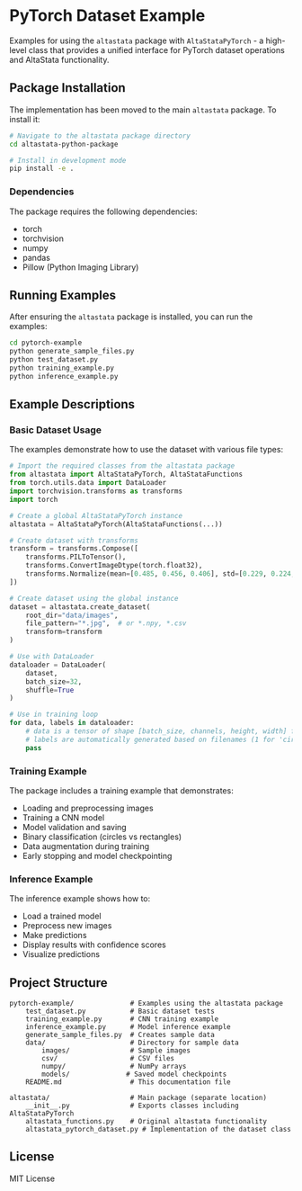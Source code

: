 # PyTorch Dataset Example

Examples for using the `altastata` package with `AltaStataPyTorch` - a high-level class that provides a unified interface for PyTorch dataset operations and AltaStata functionality.

## Package Installation

The implementation has been moved to the main `altastata` package. To install it:

```bash
# Navigate to the altastata package directory
cd altastata-python-package

# Install in development mode
pip install -e .
```

### Dependencies

The package requires the following dependencies:
- torch
- torchvision
- numpy
- pandas
- Pillow (Python Imaging Library)

## Running Examples

After ensuring the `altastata` package is installed, you can run the examples:

```bash
cd pytorch-example
python generate_sample_files.py
python test_dataset.py
python training_example.py
python inference_example.py
```

## Example Descriptions

### Basic Dataset Usage
The examples demonstrate how to use the dataset with various file types:

```python
# Import the required classes from the altastata package
from altastata import AltaStataPyTorch, AltaStataFunctions
from torch.utils.data import DataLoader
import torchvision.transforms as transforms
import torch

# Create a global AltaStataPyTorch instance
altastata = AltaStataPyTorch(AltaStataFunctions(...))

# Create dataset with transforms
transform = transforms.Compose([
    transforms.PILToTensor(),
    transforms.ConvertImageDtype(torch.float32),
    transforms.Normalize(mean=[0.485, 0.456, 0.406], std=[0.229, 0.224, 0.225])
])

# Create dataset using the global instance
dataset = altastata.create_dataset(
    root_dir="data/images",
    file_pattern="*.jpg",  # or *.npy, *.csv
    transform=transform
)

# Use with DataLoader
dataloader = DataLoader(
    dataset,
    batch_size=32,
    shuffle=True
)

# Use in training loop
for data, labels in dataloader:
    # data is a tensor of shape [batch_size, channels, height, width] for images
    # labels are automatically generated based on filenames (1 for 'circle', 0 for others)
    pass
```

### Training Example
The package includes a training example that demonstrates:
- Loading and preprocessing images
- Training a CNN model
- Model validation and saving
- Binary classification (circles vs rectangles)
- Data augmentation during training
- Early stopping and model checkpointing

### Inference Example
The inference example shows how to:
- Load a trained model
- Preprocess new images
- Make predictions
- Display results with confidence scores
- Visualize predictions

## Project Structure
```
pytorch-example/              # Examples using the altastata package
    test_dataset.py           # Basic dataset tests
    training_example.py       # CNN training example
    inference_example.py      # Model inference example
    generate_sample_files.py  # Creates sample data
    data/                     # Directory for sample data
        images/               # Sample images
        csv/                  # CSV files
        numpy/                # NumPy arrays
        models/              # Saved model checkpoints
    README.md                 # This documentation file

altastata/                    # Main package (separate location)
    __init__.py               # Exports classes including AltaStataPyTorch
    altastata_functions.py    # Original altastata functionality
    altastata_pytorch_dataset.py # Implementation of the dataset class
```

## License

MIT License 